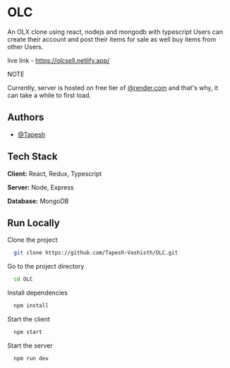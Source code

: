 
# OLC

An OLX clone using react, nodejs and mongodb with typescript
Users can create their account and post their items for sale as well buy items from other Users.

live link - https://olcsell.netlify.app/

NOTE

Currently, server is hosted on free tier of [@render.com](https://render.com/) and that's why, it can take a while to first load.
## Authors

- [@Tapesh](https://github.com/Tapesh-Vashisth)


## Tech Stack

**Client:** React, Redux, Typescript

**Server:** Node, Express

**Database:** MongoDB


## Run Locally

Clone the project

```bash
  git clone https://github.com/Tapesh-Vashisth/OLC.git
```

Go to the project directory

```bash
  cd OLC
```

Install dependencies

```bash
  npm install
```

Start the client

```bash
  npm start
```

Start the server

```bash
  npm run dev
```
